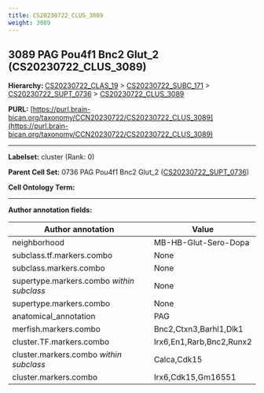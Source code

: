 ```yaml
---
title: CS20230722_CLUS_3089
weight: 3089
---
```

## 3089 PAG Pou4f1 Bnc2 Glut_2 (CS20230722_CLUS_3089)
<b>Hierarchy: </b>
[CS20230722_CLAS_19](../CS20230722_CLAS_19) >
[CS20230722_SUBC_171](../CS20230722_SUBC_171) >
[CS20230722_SUPT_0736](../CS20230722_SUPT_0736) >
[CS20230722_CLUS_3089](../CS20230722_CLUS_3089)

**PURL:** [https://purl.brain-bican.org/taxonomy/CCN20230722/CS20230722_CLUS_3089](https://purl.brain-bican.org/taxonomy/CCN20230722/CS20230722_CLUS_3089)

---


**Labelset:** cluster (Rank: 0)

**Parent Cell Set:** 0736 PAG Pou4f1 Bnc2 Glut_2 ([CS20230722_SUPT_0736](../CS20230722_SUPT_0736))



**Cell Ontology Term:** 

[MARKER GENES.]: #


---

[TRANSFERRED ANNOTATIONS.]: #


[AUTHOR ANNOTATION FIELDS.]: #


**Author annotation fields:**

| Author annotation | Value |
|-------------------|-------|
|neighborhood|MB-HB-Glut-Sero-Dopa|
|subclass.tf.markers.combo|None|
|subclass.markers.combo|None|
|supertype.markers.combo _within subclass_|None|
|supertype.markers.combo|None|
|anatomical_annotation|PAG|
|merfish.markers.combo|Bnc2,Ctxn3,Barhl1,Dlk1|
|cluster.TF.markers.combo|Irx6,En1,Rarb,Bnc2,Runx2|
|cluster.markers.combo _within subclass_|Calca,Cdk15|
|cluster.markers.combo|Irx6,Cdk15,Gm16551|
